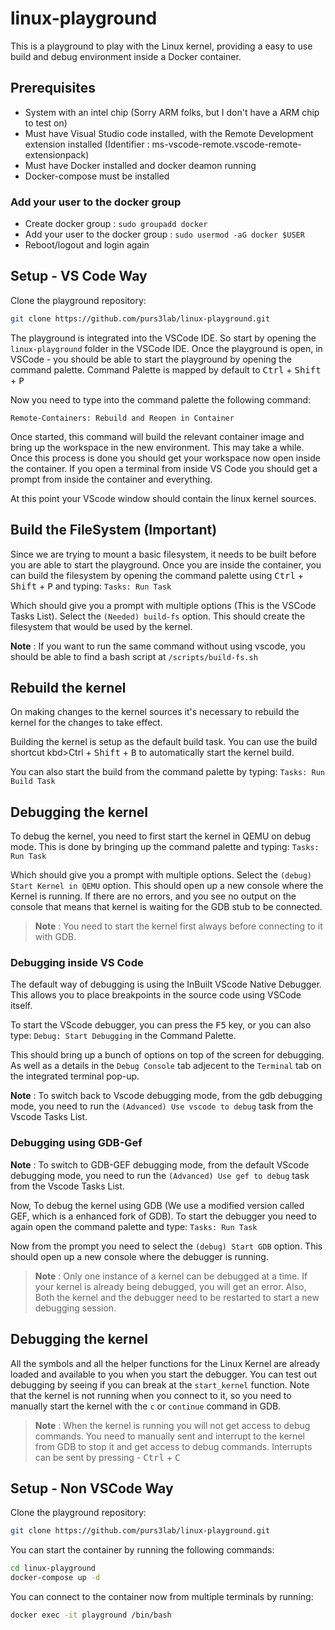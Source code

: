 # linux-playground

This is a playground to play with the Linux kernel, providing a easy to use build and debug environment inside a Docker container.

## Prerequisites

- System with an intel chip (Sorry ARM folks, but I don't have a ARM chip to test on)
- Must have Visual Studio code installed, with the Remote Development extension installed (Identifier : ms-vscode-remote.vscode-remote-extensionpack)
- Must have Docker installed and docker deamon running
- Docker-compose must be installed

### Add your user to the docker group
 
- Create docker group : ```sudo groupadd docker```
- Add your user to the docker group : ```sudo usermod -aG docker $USER```
- Reboot/logout and login again

## Setup - VS Code Way

Clone the playground repository: 

```bash
git clone https://github.com/purs3lab/linux-playground.git
```

The playground is integrated into the VSCode IDE. So start by opening the `linux-playground` folder in the VSCode IDE. Once the playground is open, in VSCode - you should be able to start the playground by opening the command palette. Command Palette is mapped by default to <kbd>Ctrl</kbd> + <kbd>Shift</kbd> + <kbd>P</kbd> 

Now you need to type into the command palette the following command: 

``` Remote-Containers: Rebuild and Reopen in Container ```

Once started, this command will build the relevant container image and bring up the workspace in the new environment. This may take a while. Once this process is done you should get your workspace now open inside the container. If you open a terminal from inside VS Code you should get a prompt from inside the container and everything.

At this point your VScode window should contain the linux kernel sources.

## Build the FileSystem (Important)

Since we are trying to mount a basic filesystem, it needs to be built before you are able to start the playground. Once you are inside the container, you can build the filesystem by opening the command palette using <kbd>Ctrl</kbd> + <kbd>Shift</kbd> + <kbd>P</kbd> and typing:  ``` Tasks: Run Task ```

Which should give you a prompt with multiple options (This is the VSCode Tasks List). Select the ``` (Needed) build-fs ``` option. This should create the filesystem that would be used by the kernel.

**Note** : If you want to run the same command without using vscode, you should be able to find a bash script at `/scripts/build-fs.sh`

## Rebuild the kernel

On making changes to the kernel sources it's necessary to rebuild the kernel for the changes to take effect.

Building the kernel is setup as the default build task. You can use the build shortcut  kbd>Ctrl</kbd> + <kbd>Shift</kbd> + <kbd>B</kbd> to automatically start the kernel build.

You can also start the build from the command palette by typing:
``` Tasks: Run Build Task ```

## Debugging the kernel

To debug the kernel, you need to first start the kernel in QEMU on debug mode. This is done by bringing up the command palette and typing: ``` Tasks: Run Task ```

Which should give you a prompt with multiple options. Select the `(debug) Start Kernel in QEMU` option. This should open up a new console where the Kernel is running.
If there are no errors, and you see no output on the console that means that kernel is waiting for the GDB stub to be connected.

> **Note** : You need to start the kernel first always before connecting to it with GDB. 

### Debugging inside VS Code

The default way of debugging is using the InBuilt VScode Native Debugger. This allows you to place breakpoints in the source code using VSCode itself.

To start the VScode debugger, you can press the <kbd>F5</kbd> key, or you can also type: ``` Debug: Start Debugging ``` in the Command Palette.

This should bring up a bunch of options on top of the screen for debugging. As well as a details in the `Debug Console` tab adjecent to the `Terminal` tab on the integrated terminal pop-up.

**Note** : To switch back to Vscode debugging mode, from the gdb debugging mode, you need to run the ```(Advanced) Use vscode to debug``` task from the Vscode Tasks List.

### Debugging using GDB-Gef

**Note** : To switch to GDB-GEF debugging mode, from the default VScode debugging mode, you need to run the ```(Advanced) Use gef to debug``` task from the Vscode Tasks List.


Now, To debug the kernel using GDB (We use a modified version called GEF, which is a enhanced fork of GDB). To start the debugger you need to again open the command palette and type: 
``` Tasks: Run Task ```

Now from the prompt you need to select the `(debug) Start GDB` option. This should open up a new console where the debugger is running.

> **Note** : Only one instance of a kernel can be debugged at a time. If your kernel is already being debugged, you will get an error.
> Also, Both the kernel and the debugger need to be restarted to start a new debugging session.

## Debugging the kernel

All the symbols and all the helper functions for the Linux Kernel are already loaded and available to you when you start the debugger. You can test out debugging by seeing if you can break at the `start_kernel` function.
Note that the kernel is not running when you connect to it, so you need to manually start the kernel with the `c` or `continue` command in GDB.

> **Note** : When the kernel is running you will not get access to debug commands. You need to manually sent and interrupt to the kernel from GDB to stop it and get access to debug commands.
> Interrupts can be sent by pressing - <kbd>Ctrl</kbd> + <kbd>C</kbd>

## Setup - Non VSCode Way

Clone the playground repository: 

```bash
git clone https://github.com/purs3lab/linux-playground.git
```

You can start the container by running the following commands:

```bash
cd linux-playground
docker-compose up -d
```

You can connect to the container now from multiple terminals by running:

```bash
docker exec -it playground /bin/bash
```
